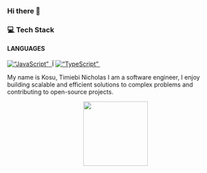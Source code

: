 ### Hi there 👋

<!--
**timiebi/timiebi** is a ✨ _special_ ✨ repository because its `README.md` (this file) appears on your GitHub profile.

Here are some ideas to get you started:

- 🔭 I’m currently working on ...
- 🌱 I’m currently learning ...
- 👯 I’m looking to collaborate on ...
- 🤔 I’m looking for help with ...
- 💬 Ask me about ...
- 📫 How to reach me: ...
- 😄 Pronouns: ...
- ⚡ Fun fact: ...
-->

### :computer: Tech Stack
#### LANGUAGES
<div>
<!--     <a href=“https://www.python.org/”>
        <img src=“https://github.com/devicons/devicon/blob/master/icons/python/python-original-wordmark.svg” title=“Python” alt=“Python” width=“40" height=“40”/>&nbsp;
    </a> -->
    <a href=“https://developer.mozilla.org/en-US/docs/Web/JavaScript”>
        <img src=“https://github.com/timiebi/timiebi/assets/101232013/ff64e223-1b76-4036-9705-93d2366e443c
” title=“JavaScript” alt=“JavaScript” width=“40" height=“40”/>&nbsp;
    </a>Ï
    <a href=“https://www.typescriptlang.org/”>
        <img src=“https://github.com/devicons/devicon/blob/master/icons/typescript/typescript-original.svg” title=“TypeScript” alt=“TypeScript” width=“40" height=“40”/>&nbsp;
    </a>
</div>

My name is Kosu, Timiebi Nicholas I am a software engineer, I enjoy building scalable and efficient solutions to complex problems and contributing to open-source projects.
<div align="center" >
  <img src="https://github.com/timiebi/timiebi/assets/101232013/9fdecb81-701f-4037-b0b8-44549ee7a13a" alt="" height="150" width="150"/>
</div>
